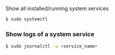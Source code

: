 Show all installed/running system services
```bash
$ sudo systemctl
```

### Show logs of a system service
```bash
$ sudo journalctl -u <service_name>
```
